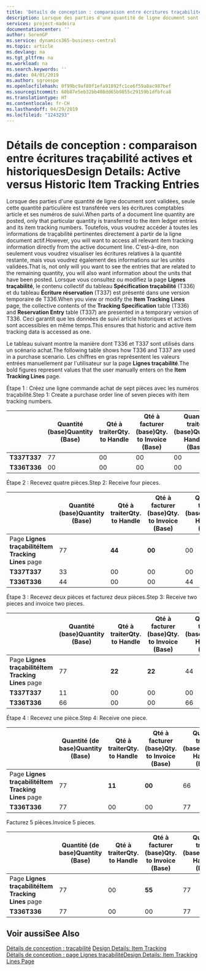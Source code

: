 ```yaml
---
title: 'Détails de conception : comparaison entre écritures traçabilité actives et historiques | Microsoft Docs'
description: Lorsque des parties d'une quantité de ligne document sont validées, seule cette quantité particulière est transférée vers les écritures comptables article et ses numéros de suivi. Toutefois, vous voudrez accéder à toutes les informations de traçabilité pertinentes directement à partir de la ligne document actif. C'est-à-dire, non seulement vous voudrez visualiser les écritures relatives à la quantité restante, mais vous voudrez également des informations sur les unités validées. Lorsque vous consultez ou modifiez la page **Lignes traçabilité**, le contenu collectif du tableau **Spécification traçabilité** (T336) et du tableau **Écriture réservation** (T337) est présenté dans une version temporaire de T336. Ceci garantit que les données de suivi article historiques et actives sont accessibles en même temps.
services: project-madeira
documentationcenter: ''
author: SorenGP
ms.service: dynamics365-business-central
ms.topic: article
ms.devlang: na
ms.tgt_pltfrm: na
ms.workload: na
ms.search.keywords: ''
ms.date: 04/01/2019
ms.author: sgroespe
ms.openlocfilehash: 0f99bc9af80f1efa91892fc1ce6f59a8ac987bef
ms.sourcegitcommit: 60b87e5eb32bb408dd65b9855c29159b1dfbfca8
ms.translationtype: HT
ms.contentlocale: fr-CH
ms.lasthandoff: 04/29/2019
ms.locfileid: "1243293"
---
```

# <a name="design-details-active-versus-historic-item-tracking-entries"></a><span data-ttu-id="9f701-107">Détails de conception : comparaison entre écritures traçabilité actives et historiques</span><span class="sxs-lookup"><span data-stu-id="9f701-107">Design Details: Active versus Historic Item Tracking Entries</span></span>
<span data-ttu-id="9f701-108">Lorsque des parties d'une quantité de ligne document sont validées, seule cette quantité particulière est transférée vers les écritures comptables article et ses numéros de suivi.</span><span class="sxs-lookup"><span data-stu-id="9f701-108">When parts of a document line quantity are posted, only that particular quantity is transferred to the item ledger entries and its item tracking numbers.</span></span> <span data-ttu-id="9f701-109">Toutefois, vous voudrez accéder à toutes les informations de traçabilité pertinentes directement à partir de la ligne document actif.</span><span class="sxs-lookup"><span data-stu-id="9f701-109">However, you will want to access all relevant item tracking information directly from the active document line.</span></span> <span data-ttu-id="9f701-110">C'est-à-dire, non seulement vous voudrez visualiser les écritures relatives à la quantité restante, mais vous voudrez également des informations sur les unités validées.</span><span class="sxs-lookup"><span data-stu-id="9f701-110">That is, not only will you want to see the entries that are related to the remaining quantity, you will also want information about the units that have been posted.</span></span> <span data-ttu-id="9f701-111">Lorsque vous consultez ou modifiez la page **Lignes traçabilité**, le contenu collectif du tableau **Spécification traçabilité** (T336) et du tableau **Écriture réservation** (T337) est présenté dans une version temporaire de T336.</span><span class="sxs-lookup"><span data-stu-id="9f701-111">When you view or modify the **Item Tracking Lines** page, the collective contents of the **Tracking Specification** table (T336) and **Reservation Entry** table (T337) are presented in a temporary version of T336.</span></span> <span data-ttu-id="9f701-112">Ceci garantit que les données de suivi article historiques et actives sont accessibles en même temps.</span><span class="sxs-lookup"><span data-stu-id="9f701-112">This ensures that historic and active item tracking data is accessed as one.</span></span>  

 <span data-ttu-id="9f701-113">Le tableau suivant montre la manière dont T336 et T337 sont utilisés dans un scénario achat.</span><span class="sxs-lookup"><span data-stu-id="9f701-113">The following table shows how T336 and T337 are used in a purchase scenario.</span></span> <span data-ttu-id="9f701-114">Les chiffres en gras représentent les valeurs entrées manuellement par l'utilisateur sur la page **Lignes traçabilité**.</span><span class="sxs-lookup"><span data-stu-id="9f701-114">The bold figures represent values that the user manually enters on the **Item Tracking Lines** page.</span></span>  

 <span data-ttu-id="9f701-115">Étape 1 : Créez une ligne commande achat de sept pièces avec les numéros traçabilité.</span><span class="sxs-lookup"><span data-stu-id="9f701-115">Step 1: Create a purchase order line of seven pieces with item tracking numbers.</span></span>  

||<span data-ttu-id="9f701-116">**Quantité (base)**</span><span class="sxs-lookup"><span data-stu-id="9f701-116">**Quantity (Base)**</span></span>|<span data-ttu-id="9f701-117">**Qté à traiter**</span><span class="sxs-lookup"><span data-stu-id="9f701-117">**Qty. to Handle**</span></span>|<span data-ttu-id="9f701-118">**Qté à facturer (base)**</span><span class="sxs-lookup"><span data-stu-id="9f701-118">**Qty. to Invoice (Base)**</span></span>|<span data-ttu-id="9f701-119">**Quantité traitée (base)**</span><span class="sxs-lookup"><span data-stu-id="9f701-119">**Quantity Handled (Base)**</span></span>|<span data-ttu-id="9f701-120">**Quantité facturée (base)**</span><span class="sxs-lookup"><span data-stu-id="9f701-120">**Quantity Invoiced (Base)**</span></span>|  
|-|----------------------------------------------|--------------------------------------------|------------------------------------------------------|-------------------------------------------------------|--------------------------------------------------------|  
|<span data-ttu-id="9f701-121">**T337**</span><span class="sxs-lookup"><span data-stu-id="9f701-121">**T337**</span></span>|<span data-ttu-id="9f701-122">7</span><span class="sxs-lookup"><span data-stu-id="9f701-122">7</span></span>|<span data-ttu-id="9f701-123">0</span><span class="sxs-lookup"><span data-stu-id="9f701-123">0</span></span>|<span data-ttu-id="9f701-124">0</span><span class="sxs-lookup"><span data-stu-id="9f701-124">0</span></span>|<span data-ttu-id="9f701-125">0</span><span class="sxs-lookup"><span data-stu-id="9f701-125">0</span></span>|<span data-ttu-id="9f701-126">0</span><span class="sxs-lookup"><span data-stu-id="9f701-126">0</span></span>|  
|<span data-ttu-id="9f701-127">**T336**</span><span class="sxs-lookup"><span data-stu-id="9f701-127">**T336**</span></span>|<span data-ttu-id="9f701-128">0</span><span class="sxs-lookup"><span data-stu-id="9f701-128">0</span></span>|<span data-ttu-id="9f701-129">0</span><span class="sxs-lookup"><span data-stu-id="9f701-129">0</span></span>|<span data-ttu-id="9f701-130">0</span><span class="sxs-lookup"><span data-stu-id="9f701-130">0</span></span>|<span data-ttu-id="9f701-131">0</span><span class="sxs-lookup"><span data-stu-id="9f701-131">0</span></span>|<span data-ttu-id="9f701-132">0</span><span class="sxs-lookup"><span data-stu-id="9f701-132">0</span></span>|  

 <span data-ttu-id="9f701-133">Étape 2 : Recevez quatre pièces.</span><span class="sxs-lookup"><span data-stu-id="9f701-133">Step 2: Receive four pieces.</span></span>  

||<span data-ttu-id="9f701-134">**Quantité (base)**</span><span class="sxs-lookup"><span data-stu-id="9f701-134">**Quantity (Base)**</span></span>|<span data-ttu-id="9f701-135">**Qté à traiter**</span><span class="sxs-lookup"><span data-stu-id="9f701-135">**Qty. to Handle**</span></span>|<span data-ttu-id="9f701-136">**Qté à facturer (base)**</span><span class="sxs-lookup"><span data-stu-id="9f701-136">**Qty. to Invoice (Base)**</span></span>|<span data-ttu-id="9f701-137">**Quantité traitée (base)**</span><span class="sxs-lookup"><span data-stu-id="9f701-137">**Quantity Handled (Base)**</span></span>|<span data-ttu-id="9f701-138">**Quantité facturée (base)**</span><span class="sxs-lookup"><span data-stu-id="9f701-138">**Quantity Invoiced (Base)**</span></span>|  
|-|----------------------------------------------|--------------------------------------------|------------------------------------------------------|-------------------------------------------------------|--------------------------------------------------------|  
|<span data-ttu-id="9f701-139">Page **Lignes traçabilité**</span><span class="sxs-lookup"><span data-stu-id="9f701-139">**Item Tracking Lines** page</span></span>|<span data-ttu-id="9f701-140">7</span><span class="sxs-lookup"><span data-stu-id="9f701-140">7</span></span>|<span data-ttu-id="9f701-141">**4**</span><span class="sxs-lookup"><span data-stu-id="9f701-141">**4**</span></span>|<span data-ttu-id="9f701-142">**0**</span><span class="sxs-lookup"><span data-stu-id="9f701-142">**0**</span></span>|<span data-ttu-id="9f701-143">0</span><span class="sxs-lookup"><span data-stu-id="9f701-143">0</span></span>|<span data-ttu-id="9f701-144">0</span><span class="sxs-lookup"><span data-stu-id="9f701-144">0</span></span>|  
|<span data-ttu-id="9f701-145">**T337**</span><span class="sxs-lookup"><span data-stu-id="9f701-145">**T337**</span></span>|<span data-ttu-id="9f701-146">3</span><span class="sxs-lookup"><span data-stu-id="9f701-146">3</span></span>|<span data-ttu-id="9f701-147">0</span><span class="sxs-lookup"><span data-stu-id="9f701-147">0</span></span>|<span data-ttu-id="9f701-148">0</span><span class="sxs-lookup"><span data-stu-id="9f701-148">0</span></span>|<span data-ttu-id="9f701-149">0</span><span class="sxs-lookup"><span data-stu-id="9f701-149">0</span></span>|<span data-ttu-id="9f701-150">0</span><span class="sxs-lookup"><span data-stu-id="9f701-150">0</span></span>|  
|<span data-ttu-id="9f701-151">**T336**</span><span class="sxs-lookup"><span data-stu-id="9f701-151">**T336**</span></span>|<span data-ttu-id="9f701-152">4</span><span class="sxs-lookup"><span data-stu-id="9f701-152">4</span></span>|<span data-ttu-id="9f701-153">0</span><span class="sxs-lookup"><span data-stu-id="9f701-153">0</span></span>|<span data-ttu-id="9f701-154">0</span><span class="sxs-lookup"><span data-stu-id="9f701-154">0</span></span>|<span data-ttu-id="9f701-155">4</span><span class="sxs-lookup"><span data-stu-id="9f701-155">4</span></span>|<span data-ttu-id="9f701-156">0</span><span class="sxs-lookup"><span data-stu-id="9f701-156">0</span></span>|  

 <span data-ttu-id="9f701-157">Étape 3 : Recevez deux pièces et facturez deux pièces.</span><span class="sxs-lookup"><span data-stu-id="9f701-157">Step 3: Receive two pieces and invoice two pieces.</span></span>  

||<span data-ttu-id="9f701-158">**Quantité (base)**</span><span class="sxs-lookup"><span data-stu-id="9f701-158">**Quantity (Base)**</span></span>|<span data-ttu-id="9f701-159">**Qté à traiter**</span><span class="sxs-lookup"><span data-stu-id="9f701-159">**Qty. to Handle**</span></span>|<span data-ttu-id="9f701-160">**Qté à facturer (base)**</span><span class="sxs-lookup"><span data-stu-id="9f701-160">**Qty. to Invoice (Base)**</span></span>|<span data-ttu-id="9f701-161">**Quantité traitée (base)**</span><span class="sxs-lookup"><span data-stu-id="9f701-161">**Quantity Handled (Base)**</span></span>|<span data-ttu-id="9f701-162">**Quantité facturée (base)**</span><span class="sxs-lookup"><span data-stu-id="9f701-162">**Quantity Invoiced (Base)**</span></span>|  
|-|----------------------------------------------|--------------------------------------------|------------------------------------------------------|-------------------------------------------------------|--------------------------------------------------------|  
|<span data-ttu-id="9f701-163">Page **Lignes traçabilité**</span><span class="sxs-lookup"><span data-stu-id="9f701-163">**Item Tracking Lines** page</span></span>|<span data-ttu-id="9f701-164">7</span><span class="sxs-lookup"><span data-stu-id="9f701-164">7</span></span>|<span data-ttu-id="9f701-165">**2**</span><span class="sxs-lookup"><span data-stu-id="9f701-165">**2**</span></span>|<span data-ttu-id="9f701-166">**2**</span><span class="sxs-lookup"><span data-stu-id="9f701-166">**2**</span></span>|<span data-ttu-id="9f701-167">4</span><span class="sxs-lookup"><span data-stu-id="9f701-167">4</span></span>|<span data-ttu-id="9f701-168">0</span><span class="sxs-lookup"><span data-stu-id="9f701-168">0</span></span>|  
|<span data-ttu-id="9f701-169">**T337**</span><span class="sxs-lookup"><span data-stu-id="9f701-169">**T337**</span></span>|<span data-ttu-id="9f701-170">1</span><span class="sxs-lookup"><span data-stu-id="9f701-170">1</span></span>|<span data-ttu-id="9f701-171">0</span><span class="sxs-lookup"><span data-stu-id="9f701-171">0</span></span>|<span data-ttu-id="9f701-172">0</span><span class="sxs-lookup"><span data-stu-id="9f701-172">0</span></span>|<span data-ttu-id="9f701-173">0</span><span class="sxs-lookup"><span data-stu-id="9f701-173">0</span></span>|<span data-ttu-id="9f701-174">0</span><span class="sxs-lookup"><span data-stu-id="9f701-174">0</span></span>|  
|<span data-ttu-id="9f701-175">**T336**</span><span class="sxs-lookup"><span data-stu-id="9f701-175">**T336**</span></span>|<span data-ttu-id="9f701-176">6</span><span class="sxs-lookup"><span data-stu-id="9f701-176">6</span></span>|<span data-ttu-id="9f701-177">0</span><span class="sxs-lookup"><span data-stu-id="9f701-177">0</span></span>|<span data-ttu-id="9f701-178">0</span><span class="sxs-lookup"><span data-stu-id="9f701-178">0</span></span>|<span data-ttu-id="9f701-179">6</span><span class="sxs-lookup"><span data-stu-id="9f701-179">6</span></span>|<span data-ttu-id="9f701-180">2</span><span class="sxs-lookup"><span data-stu-id="9f701-180">2</span></span>|  

 <span data-ttu-id="9f701-181">Étape 4 : Recevez une pièce.</span><span class="sxs-lookup"><span data-stu-id="9f701-181">Step 4: Receive one piece.</span></span>  

||<span data-ttu-id="9f701-182">**Quantité (de base)**</span><span class="sxs-lookup"><span data-stu-id="9f701-182">**Quantity (Base)**</span></span>|<span data-ttu-id="9f701-183">**Qté à traiter**</span><span class="sxs-lookup"><span data-stu-id="9f701-183">**Qty. to Handle**</span></span>|<span data-ttu-id="9f701-184">**Qté à facturer (base)**</span><span class="sxs-lookup"><span data-stu-id="9f701-184">**Qty. to Invoice (Base)**</span></span>|<span data-ttu-id="9f701-185">**Quantité traitée (base)**</span><span class="sxs-lookup"><span data-stu-id="9f701-185">**Quantity Handled (Base)**</span></span>|<span data-ttu-id="9f701-186">**Quantité facturée (base)**</span><span class="sxs-lookup"><span data-stu-id="9f701-186">**Quantity Invoiced (Base)**</span></span>|  
|-|----------------------------------------------|--------------------------------------------|------------------------------------------------------|-------------------------------------------------------|--------------------------------------------------------|  
|<span data-ttu-id="9f701-187">Page **Lignes traçabilité**</span><span class="sxs-lookup"><span data-stu-id="9f701-187">**Item Tracking Lines** page</span></span>|<span data-ttu-id="9f701-188">7</span><span class="sxs-lookup"><span data-stu-id="9f701-188">7</span></span>|<span data-ttu-id="9f701-189">**1**</span><span class="sxs-lookup"><span data-stu-id="9f701-189">**1**</span></span>|<span data-ttu-id="9f701-190">**0**</span><span class="sxs-lookup"><span data-stu-id="9f701-190">**0**</span></span>|<span data-ttu-id="9f701-191">6</span><span class="sxs-lookup"><span data-stu-id="9f701-191">6</span></span>|<span data-ttu-id="9f701-192">2</span><span class="sxs-lookup"><span data-stu-id="9f701-192">2</span></span>|  
|<span data-ttu-id="9f701-193">**T336**</span><span class="sxs-lookup"><span data-stu-id="9f701-193">**T336**</span></span>|<span data-ttu-id="9f701-194">7</span><span class="sxs-lookup"><span data-stu-id="9f701-194">7</span></span>|<span data-ttu-id="9f701-195">0</span><span class="sxs-lookup"><span data-stu-id="9f701-195">0</span></span>|<span data-ttu-id="9f701-196">0</span><span class="sxs-lookup"><span data-stu-id="9f701-196">0</span></span>|<span data-ttu-id="9f701-197">7</span><span class="sxs-lookup"><span data-stu-id="9f701-197">7</span></span>|<span data-ttu-id="9f701-198">2</span><span class="sxs-lookup"><span data-stu-id="9f701-198">2</span></span>|  

 <span data-ttu-id="9f701-199">Facturez 5 pièces.</span><span class="sxs-lookup"><span data-stu-id="9f701-199">Invoice 5 pieces.</span></span>  

||<span data-ttu-id="9f701-200">**Quantité (de base)**</span><span class="sxs-lookup"><span data-stu-id="9f701-200">**Quantity (Base)**</span></span>|<span data-ttu-id="9f701-201">**Qté à traiter**</span><span class="sxs-lookup"><span data-stu-id="9f701-201">**Qty. to Handle**</span></span>|<span data-ttu-id="9f701-202">**Qté à facturer (base)**</span><span class="sxs-lookup"><span data-stu-id="9f701-202">**Qty. to Invoice (Base)**</span></span>|<span data-ttu-id="9f701-203">**Quantité traitée (base)**</span><span class="sxs-lookup"><span data-stu-id="9f701-203">**Quantity Handled (Base)**</span></span>|<span data-ttu-id="9f701-204">**Quantité facturée (base)**</span><span class="sxs-lookup"><span data-stu-id="9f701-204">**Quantity Invoiced (Base)**</span></span>|  
|-|----------------------------------------------|--------------------------------------------|------------------------------------------------------|-------------------------------------------------------|--------------------------------------------------------|  
|<span data-ttu-id="9f701-205">Page **Lignes traçabilité**</span><span class="sxs-lookup"><span data-stu-id="9f701-205">**Item Tracking Lines** page</span></span>|<span data-ttu-id="9f701-206">7</span><span class="sxs-lookup"><span data-stu-id="9f701-206">7</span></span>|<span data-ttu-id="9f701-207">0</span><span class="sxs-lookup"><span data-stu-id="9f701-207">0</span></span>|<span data-ttu-id="9f701-208">**5**</span><span class="sxs-lookup"><span data-stu-id="9f701-208">**5**</span></span>|<span data-ttu-id="9f701-209">7</span><span class="sxs-lookup"><span data-stu-id="9f701-209">7</span></span>|<span data-ttu-id="9f701-210">2</span><span class="sxs-lookup"><span data-stu-id="9f701-210">2</span></span>|  
|<span data-ttu-id="9f701-211">**T336**</span><span class="sxs-lookup"><span data-stu-id="9f701-211">**T336**</span></span>|<span data-ttu-id="9f701-212">7</span><span class="sxs-lookup"><span data-stu-id="9f701-212">7</span></span>|<span data-ttu-id="9f701-213">0</span><span class="sxs-lookup"><span data-stu-id="9f701-213">0</span></span>|<span data-ttu-id="9f701-214">0</span><span class="sxs-lookup"><span data-stu-id="9f701-214">0</span></span>|<span data-ttu-id="9f701-215">7</span><span class="sxs-lookup"><span data-stu-id="9f701-215">7</span></span>|<span data-ttu-id="9f701-216">7</span><span class="sxs-lookup"><span data-stu-id="9f701-216">7</span></span>|  

## <a name="see-also"></a><span data-ttu-id="9f701-217">Voir aussi</span><span class="sxs-lookup"><span data-stu-id="9f701-217">See Also</span></span>  
 <span data-ttu-id="9f701-218">[Détails de conception : traçabilité](design-details-item-tracking.md) </span><span class="sxs-lookup"><span data-stu-id="9f701-218">[Design Details: Item Tracking](design-details-item-tracking.md) </span></span>  
 [<span data-ttu-id="9f701-219">Détails de conception : page Lignes traçabilité</span><span class="sxs-lookup"><span data-stu-id="9f701-219">Design Details: Item Tracking Lines Page</span></span>](design-details-item-tracking-lines-window.md)
